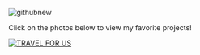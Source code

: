
![githubnew](https://user-images.githubusercontent.com/64104511/168525651-3f2b78fa-a4f8-46a7-a30d-615c9cf8407b.png)

Click on the photos below to view my favorite projects! 

[![TRAVEL FOR US ](https://user-images.githubusercontent.com/64104511/168601550-37fe9b03-1fb6-481c-930b-0e8210f98ca8.png)](https://www.youtube.com/watch?v=xk43ppj4Vhw)











<!--
**rblanchard719/rblanchard719** is a ✨ _special_ ✨ repository because its `README.md` (this file) appears on your GitHub profile.

Here are some ideas to get you started:

- 🔭 I’m currently working on ...
- 🌱 I’m currently learning ...
- 👯 I’m looking to collaborate on ...
- 🤔 I’m looking for help with ...
- 💬 Ask me about ...![githubnew](https://user-images.githubusercontent.com/64104511/168525635-ec8ad41f-81b4-4f5f-a8e9-dc76647bbdde.png)

- 📫 How to reach me: ...
- 😄 Pronouns: ...
- ⚡ Fun fact: ...
-->

